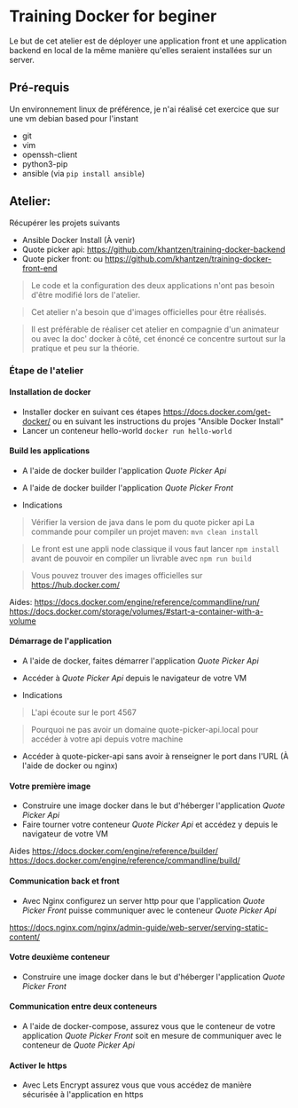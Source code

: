 # Training Docker for beginer 

Le but de cet atelier est de déployer une application front et une application backend en local de la même manière qu'elles seraient installées sur un server.

## Pré-requis

Un environnement linux de préférence, je n'ai réalisé cet exercice que sur une vm debian based pour l'instant

- git
- vim
- openssh-client
- python3-pip
- ansible (via `pip install ansible`)

## Atelier:

Récupérer les projets suivants

- Ansible Docker Install (À venir)
- Quote picker api: https://github.com/khantzen/training-docker-backend
- Quote picker front: ou https://github.com/khantzen/training-docker-front-end

> Le code et la configuration des deux applications n'ont pas besoin d'être modifié lors de l'atelier.

> Cet atelier n'a besoin que d'images officielles pour être réalisés.

> Il est préférable de réaliser cet atelier en compagnie d'un animateur ou avec la doc' docker à côté, cet énoncé ce concentre surtout sur la pratique et peu sur la théorie.

### Étape de l'atelier

#### Installation de docker

- Installer docker en suivant ces étapes https://docs.docker.com/get-docker/ ou en suivant les instructions du projes "Ansible Docker Install"
- Lancer un conteneur hello-world `docker run hello-world`

#### Build les applications

- A l'aide de docker builder l'application *Quote Picker Api* 
- A l'aide de docker builder l'application *Quote Picker Front*

- Indications
> Vérifier la version de java dans le pom du quote picker api
> La commande pour compiler un projet maven: `mvn clean install`

> Le front est une appli node classique il vous faut lancer `npm install` avant de pouvoir en compiler un livrable avec `npm run build`

> Vous pouvez trouver des images officielles sur https://hub.docker.com/

Aides:
https://docs.docker.com/engine/reference/commandline/run/
https://docs.docker.com/storage/volumes/#start-a-container-with-a-volume

#### Démarrage de l'application

- A l'aide de docker, faites démarrer l'application *Quote Picker Api*
- Accéder à *Quote Picker Api* depuis le navigateur de votre VM

- Indications

> L'api écoute sur le port 4567 

> Pourquoi ne pas avoir un domaine quote-picker-api.local pour accéder à votre api depuis votre machine

- Accéder à quote-picker-api sans avoir à renseigner le port dans l'URL (À l'aide de docker ou nginx) 

#### Votre première image

- Construire une image docker dans le but d'héberger l'application *Quote Picker Api*
- Faire tourner votre conteneur *Quote Picker Api* et accédez y depuis le navigateur de votre VM

Aides
https://docs.docker.com/engine/reference/builder/
https://docs.docker.com/engine/reference/commandline/build/

#### Communication back et front

- Avec Nginx configurez un server http pour que l'application *Quote Picker Front* puisse communiquer avec le conteneur *Quote Picker Api*

https://docs.nginx.com/nginx/admin-guide/web-server/serving-static-content/

#### Votre deuxième conteneur

- Construire une image docker dans le but d'héberger l'application *Quote Picker Front*

#### Communication entre deux conteneurs

- A l'aide de docker-compose, assurez vous que le conteneur de votre application *Quote Picker Front* soit en mesure de communiquer avec le conteneur de *Quote Picker Api*

#### Activer le https

- Avec Lets Encrypt assurez vous que vous accédez de manière sécurisée à l'application en https



